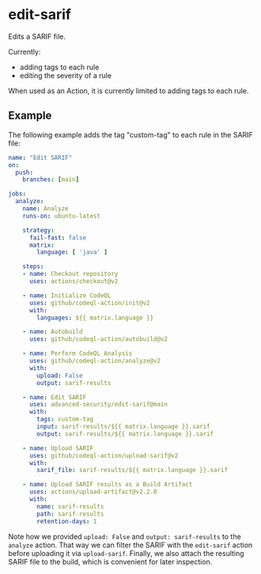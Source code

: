 # edit-sarif

Edits a SARIF file.

Currently:

* adding tags to each rule
* editing the severity of a rule

When used as an Action, it is currently limited to adding tags to each rule.

## Example

The following example adds the tag "custom-tag" to each rule in the SARIF file:

```yaml
name: "Edit SARIF"
on:
  push:
    branches: [main]

jobs:
  analyze:
    name: Analyze
    runs-on: ubuntu-latest

    strategy:
      fail-fast: false
      matrix:
        language: [ 'java' ]

    steps:
    - name: Checkout repository
      uses: actions/checkout@v2

    - name: Initialize CodeQL
      uses: github/codeql-action/init@v2
      with:
        languages: ${{ matrix.language }}

    - name: Autobuild
      uses: github/codeql-action/autobuild@v2

    - name: Perform CodeQL Analysis
      uses: github/codeql-action/analyze@v2
      with:
        upload: False
        output: sarif-results

    - name: Edit SARIF
      uses: advanced-security/edit-sarif@main
      with:
        tags: custom-tag
        input: sarif-results/${{ matrix.language }}.sarif
        output: sarif-results/${{ matrix.language }}.sarif

    - name: Upload SARIF
      uses: github/codeql-action/upload-sarif@v2
      with:
        sarif_file: sarif-results/${{ matrix.language }}.sarif

    - name: Upload SARIF results as a Build Artifact
      uses: actions/upload-artifact@v2.2.0
      with:
        name: sarif-results
        path: sarif-results
        retention-days: 1
```

Note how we provided `upload: False` and `output: sarif-results` to the `analyze` action. That way we can filter the SARIF with the `edit-sarif` action before uploading it via `upload-sarif`. Finally, we also attach the resulting SARIF file to the build, which is convenient for later inspection.
